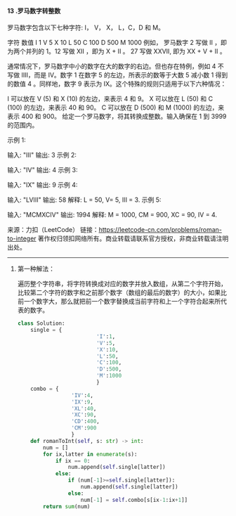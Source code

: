 #### 13 .罗马数字转整数

罗马数字包含以下七种字符: I， V， X， L，C，D 和 M。

字符          数值
I             1
V             5
X             10
L             50
C             100
D             500
M             1000
例如， 罗马数字 2 写做 II ，即为两个并列的 1。12 写做 XII ，即为 X + II 。 27 写做  XXVII, 即为 XX + V + II 。

通常情况下，罗马数字中小的数字在大的数字的右边。但也存在特例，例如 4 不写做 IIII，而是 IV。数字 1 在数字 5 的左边，所表示的数等于大数 5 减小数 1 得到的数值 4 。同样地，数字 9 表示为 IX。这个特殊的规则只适用于以下六种情况：

I 可以放在 V (5) 和 X (10) 的左边，来表示 4 和 9。
X 可以放在 L (50) 和 C (100) 的左边，来表示 40 和 90。 
C 可以放在 D (500) 和 M (1000) 的左边，来表示 400 和 900。
给定一个罗马数字，将其转换成整数。输入确保在 1 到 3999 的范围内。

示例 1:

输入: "III"
输出: 3
示例 2:

输入: "IV"
输出: 4
示例 3:

输入: "IX"
输出: 9
示例 4:

输入: "LVIII"
输出: 58
解释: L = 50, V= 5, III = 3.
示例 5:

输入: "MCMXCIV"
输出: 1994
解释: M = 1000, CM = 900, XC = 90, IV = 4.

来源：力扣（LeetCode）
链接：https://leetcode-cn.com/problems/roman-to-integer
著作权归领扣网络所有。商业转载请联系官方授权，非商业转载请注明出处。

---

1. 第一种解法：

   遍历整个字符串，将字符转换成对应的数字并放入数组，从第二个字符开始，比较第二个字符的数字和之前那个数字（数组的最后的数字）的大小，如果比前一个数字大，那么就把前一个数字替换成当前字符和上一个字符合起来所代表的数字。

   ```Python
   class Solution:
       single = {
                            'I':1,
                            'V':5,
                            'X':10,
                            'L':50,
                            'C':100,
                            'D':500,
                            'M':1000
                            }
       combo = {
                    'IV':4,
                    'IX':9,
                    'XL':40,
                    'XC':90,
                    'CD':400,
                    'CM':900
                    }
       def romanToInt(self, s: str) -> int:
           num = []
           for ix,latter in enumerate(s):
               if ix == 0:
                   num.append(self.single[latter])
               else:
                   if (num[-1]>=self.single[latter]):
                       num.append(self.single[latter])
                   else:
                       num[-1] = self.combo[s[ix-1:ix+1]]
           return sum(num)
   ```
